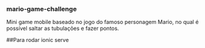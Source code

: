 ### mario-game-challenge
Mini game mobile baseado no jogo do famoso personagem Mario, no qual é possível saltar as tubulações e fazer pontos.

##Para rodar
ionic serve
